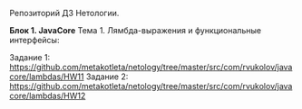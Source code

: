 Репозиторий ДЗ Нетологии.

**Блок 1. JavaCore**
Тема 1. Лямбда-выражения и функциональные интерфейсы:

Задание 1: https://github.com/metakotleta/netology/tree/master/src/com/rvukolov/javacore/lambdas/HW11
Задание 2: https://github.com/metakotleta/netology/tree/master/src/com/rvukolov/javacore/lambdas/HW12
